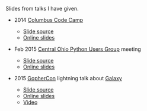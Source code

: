 Slides from talks I have given.

* 2014 [Columbus Code Camp](columbuscodecamp.com)
  - [Slide source](https://github.com/joeshaw/talks/tree/master/codecamp)
  - [Online slides](https://go-talks.appspot.com/github.com/joeshaw/talks/codecamp/intro.slide#1)

* Feb 2015 [Central Ohio Python Users Group](cohpy.org) meeting
  - [Slide source](https://github.com/joeshaw/talks/tree/master/cohpy)
  - [Online slides](https://go-talks.appspot.com/github.com/joeshaw/talks/cohpy/zen.slide#1)

* 2015 [GopherCon](gophercon.com) lightning talk about [Galaxy](https://github.com/litl/galaxy)
  - [Slide source](https://github.com/joeshaw/talks/tree/master/gophercon2015)
  - [Online slides](https://go-talks.appspot.com/github.com/joeshaw/talks/gophercon2015/galaxy.slide#1)
  - [Video](https://www.youtube.com/watch?v=t9-LnQFwQUA&index=17&list=PL2ntRZ1ySWBeHqlHM8DmvS8axgbrpvF9b)
